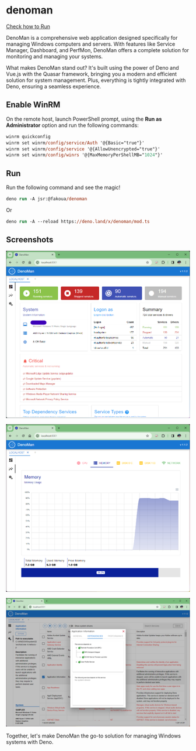 # denoman

[Check how to Run](#Run)

DenoMan is a comprehensive web application designed specifically for managing
Windows computers and servers. With features like Service Manager, Dashboard,
and PerfMon, DenoMan offers a complete solution for monitoring and managing your
systems.

What makes DenoMan stand out? It's built using the power of Deno and Vue.js with
the Quasar framework, bringing you a modern and efficient solution for system
management. Plus, everything is tightly integrated with Deno, ensuring a
seamless experience.

## Enable WinRM

On the remote host, launch PowerShell prompt, using the **Run as Administrator**
option and run the following commands:

```ps
winrm quickconfig
winrm set winrm/config/service/Auth '@{Basic="true"}'
winrm set winrm/config/service '@{AllowUnencrypted="true"}'
winrm set winrm/config/winrs '@{MaxMemoryPerShellMB="1024"}'
```

## Run

Run the following command and see the magic!

```ps
deno run -A jsr:@fakoua/denoman
```

Or

```ps
deno run -A --reload https://deno.land/x/denoman/mod.ts
```

## Screenshots

![DenoMan Dashboard](https://github.com/fakoua/denoman/blob/main/resources/ss01.png?raw=true)

![DenoMan PerfMon](https://github.com/fakoua/denoman/blob/main/resources/ss02.png?raw=true)

![DenoMan Service Manager](https://github.com/fakoua/denoman/blob/main/resources/ss03.png?raw=true)

Together, let's make DenoMan the go-to solution for managing Windows systems
with Deno.
